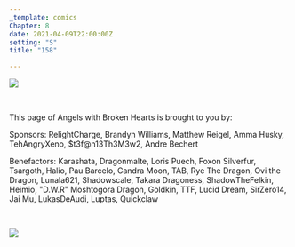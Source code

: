 ```yaml
---
_template: comics
Chapter: 8
date: 2021-04-09T22:00:00Z
setting: "S"
title: "158"

---
```

![](/uploads/m-12.png)

<br>

<p align="left">This page of Angels with Broken Hearts is brought to you by:</p>

<p align="left">Sponsors: RelightCharge, Brandyn Williams, Matthew Reigel, Amma Husky, TehAngryXeno, $t3f@n13Th3M3w2, Andre Bechert </p>

<p align="left">Benefactors: Karashata, Dragonmalte, Loris Puech, Foxon Silverfur, Tsargoth, Halio, Pau Barcelo, Candra Moon, TAB, Rye The Dragon, Ovi the Dragon, Lunala621, Shadowscale, Takara Dragoness, ShadowTheFelkin, Heimio, "D.W.R" Moshtogora Dragon, Goldkin, TTF, Lucid Dream, SirZero14, Jai Mu, LukasDeAudi, Luptas, Quickclaw </p> <br>

[![](/uploads/patreon-banner-2.jpg)](http://patreon.com/mbsaunders)
